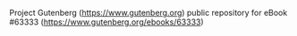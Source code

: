 Project Gutenberg (https://www.gutenberg.org) public repository for eBook #63333 (https://www.gutenberg.org/ebooks/63333)
